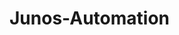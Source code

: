 # Junos-Automation
<snippet>
  <content><![CDATA[
# ${1:Project Name}
TODO: This project contains the necessary information to automate the configuration of Junos devices
## Installation
TODO: An initial configuration file (junos-init.txt) is loaded into the router at install time to allow a script to access the router using a default IP address configured on ethernet port 0 (ge-0/0/0 for junos srx240)
  The python script will be executed to load a configuration file to the router and commit changes.
## Usage
TODO: usage to be provided later once script finalised.
## Contributing
1. Fork it!
2. Create your feature branch: `git checkout -b my-new-feature`
3. Commit your changes: `git commit -am 'Add some feature'`
4. Push to the branch: `git push origin my-new-feature`
5. Submit a pull request :D
## History
TODO: 2016-09-01 Created project.

